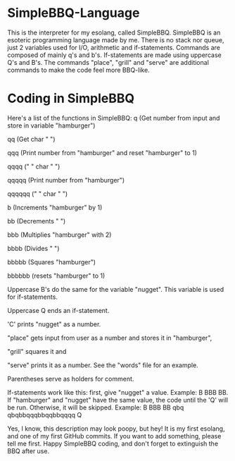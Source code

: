 # SimpleBBQ-Language
This is the interpreter for my esolang, called SimpleBBQ. SimpleBBQ is an esoteric programming language made by me. There is no stack nor queue, just 2 variables used for I/O, arithmetic and if-statements. Commands are composed of mainly q's and b's. If-statements are made using uppercase Q's and B's. The commands "place", "grill" and "serve" are additional commands to make the code feel more BBQ-like.
# Coding in SimpleBBQ
Here's a list of the functions in SimpleBBQ:
q (Get number from input and store in variable "hamburger")

qq (Get char  "                                          ")

qqq (Print number from "hamburger" and reset "hamburger" to 1)

qqqq ("   " char "                         ")

qqqqq (Print number from "hamburger")

qqqqqq ("  " char   "              ")

b (Increments "hamburger" by 1)

bb (Decrements "             ")

bbb (Multiplies "hamburger" with 2)

bbbb (Divides   "                ")

bbbbb (Squares "hamburger")

bbbbbb (resets "hamburger" to 1)

Uppercase B's do the same for the variable "nugget". This variable is used for if-statements.

Uppercase Q ends an if-statement.

'C' prints "nugget" as a number.

"place" gets input from user as a number and stores it in "hamburger",

"grill" squares it and

"serve" prints it as a number. See the "words" file for an example.

Parentheses serve as holders for comment.

If-statements work like this: first, give "nugget" a value. Example: B BBB BB. If "hamburger" and "nugget" have the same value, the code until the 'Q' will be run. Otherwise, it will be skipped. Example: B BBB BB qbq qbqbbqqqbbqqbbqqqq Q

Yes, I know, this description may look poopy, but hey! It is my first esolang, and one of my first GitHub commits. If you want to add something, please tell me first. Happy SimpleBBQ coding, and don't forget to extinguish the BBQ after use.
